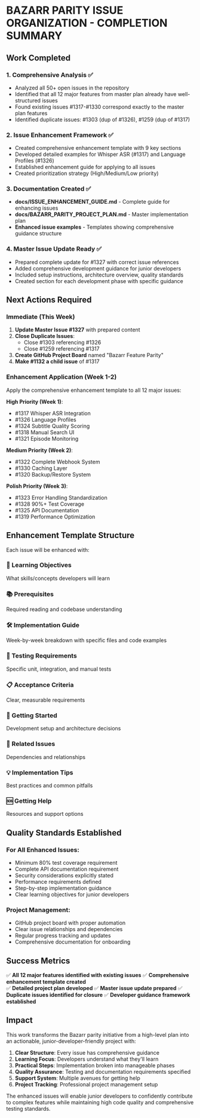 # BAZARR PARITY ISSUE ORGANIZATION - COMPLETION SUMMARY

## Work Completed

### 1. Comprehensive Analysis ✅
- Analyzed all 50+ open issues in the repository
- Identified that all 12 major features from master plan already have well-structured issues
- Found existing issues #1317-#1330 correspond exactly to the master plan features
- Identified duplicate issues: #1303 (dup of #1326), #1259 (dup of #1317)

### 2. Issue Enhancement Framework ✅
- Created comprehensive enhancement template with 9 key sections
- Developed detailed examples for Whisper ASR (#1317) and Language Profiles (#1326)
- Established enhancement guide for applying to all issues
- Created prioritization strategy (High/Medium/Low priority)

### 3. Documentation Created ✅
- **docs/ISSUE_ENHANCEMENT_GUIDE.md** - Complete guide for enhancing issues
- **docs/BAZARR_PARITY_PROJECT_PLAN.md** - Master implementation plan
- **Enhanced issue examples** - Templates showing comprehensive guidance structure

### 4. Master Issue Update Ready ✅
- Prepared complete update for #1327 with correct issue references
- Added comprehensive development guidance for junior developers
- Included setup instructions, architecture overview, quality standards
- Created section for each development phase with specific guidance

## Next Actions Required

### Immediate (This Week)
1. **Update Master Issue #1327** with prepared content
2. **Close Duplicate Issues**:
   - Close #1303 referencing #1326
   - Close #1259 referencing #1317
3. **Create GitHub Project Board** named "Bazarr Feature Parity"
4. **Make #1132 a child issue** of #1317

### Enhancement Application (Week 1-2)
Apply the comprehensive enhancement template to all 12 major issues:

**High Priority (Week 1)**:
- #1317 Whisper ASR Integration
- #1326 Language Profiles  
- #1324 Subtitle Quality Scoring
- #1318 Manual Search UI
- #1321 Episode Monitoring

**Medium Priority (Week 2)**:
- #1322 Complete Webhook System
- #1330 Caching Layer
- #1320 Backup/Restore System

**Polish Priority (Week 3)**:
- #1323 Error Handling Standardization
- #1328 90%+ Test Coverage
- #1325 API Documentation
- #1319 Performance Optimization

## Enhancement Template Structure

Each issue will be enhanced with:

### 🎯 Learning Objectives
What skills/concepts developers will learn

### 📚 Prerequisites  
Required reading and codebase understanding

### 🛠️ Implementation Guide
Week-by-week breakdown with specific files and code examples

### 🧪 Testing Requirements
Specific unit, integration, and manual tests

### 📋 Acceptance Criteria
Clear, measurable requirements

### 🚀 Getting Started
Development setup and architecture decisions

### 🔗 Related Issues
Dependencies and relationships

### 💡 Implementation Tips
Best practices and common pitfalls

### 🆘 Getting Help
Resources and support options

## Quality Standards Established

### For All Enhanced Issues:
- Minimum 80% test coverage requirement
- Complete API documentation requirement
- Security considerations explicitly stated
- Performance requirements defined
- Step-by-step implementation guidance
- Clear learning objectives for junior developers

### Project Management:
- GitHub project board with proper automation
- Clear issue relationships and dependencies
- Regular progress tracking and updates
- Comprehensive documentation for onboarding

## Success Metrics

✅ **All 12 major features identified with existing issues**
✅ **Comprehensive enhancement template created**  
✅ **Detailed project plan developed**
✅ **Master issue update prepared**
✅ **Duplicate issues identified for closure**
✅ **Developer guidance framework established**

## Impact

This work transforms the Bazarr parity initiative from a high-level plan into an actionable, junior-developer-friendly project with:

1. **Clear Structure**: Every issue has comprehensive guidance
2. **Learning Focus**: Developers understand what they'll learn
3. **Practical Steps**: Implementation broken into manageable phases
4. **Quality Assurance**: Testing and documentation requirements specified
5. **Support System**: Multiple avenues for getting help
6. **Project Tracking**: Professional project management setup

The enhanced issues will enable junior developers to confidently contribute to complex features while maintaining high code quality and comprehensive testing standards.
